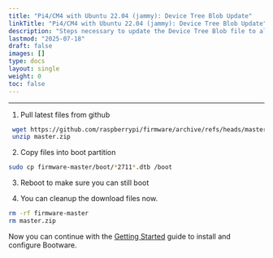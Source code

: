 ```yaml
---
title: "Pi4/CM4 with Ubuntu 22.04 (jammy): Device Tree Blob Update"
linkTitle: "Pi4/CM4 with Ubuntu 22.04 (jammy): Device Tree Blob Update"
description: "Steps necessary to update the Device Tree Blob file to allow Bootware Wi-Fi endpoint access"
lastmod: "2025-07-18"
draft: false
images: []
type: docs
layout: single
weight: 0
toc: false
---
```


-----

1. Pull latest files from github

```bash
 wget https://github.com/raspberrypi/firmware/archive/refs/heads/master.zip
 unzip master.zip
```

2. Copy files into boot partition

```bash
sudo cp firmware-master/boot/*2711*.dtb /boot
```

3. Reboot to make sure you can still boot

4. You can cleanup the download files now.

```bash
rm -rf firmware-master
rm master.zip
```

Now you can continue with the [Getting Started](../../getting-started) guide to install and configure Bootware.


